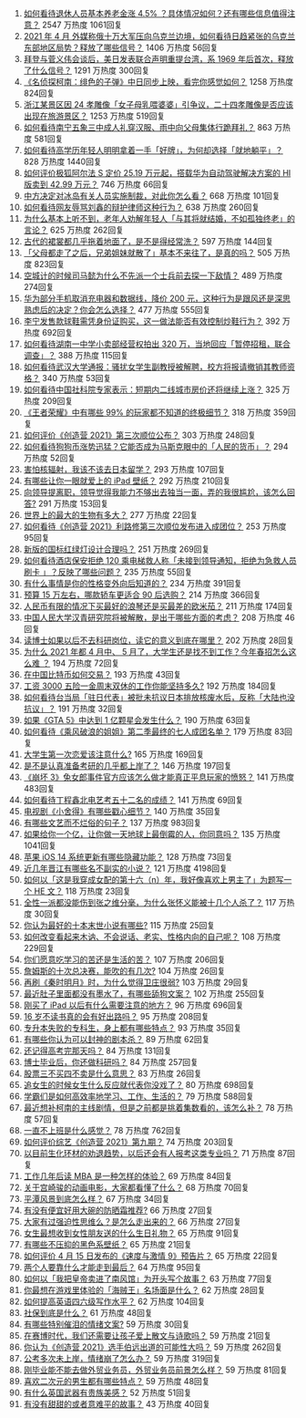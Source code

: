 1. [如何看待退休人员基本养老金涨 4.5% ？具体情况如何？还有哪些信息值得注意？](https://www.zhihu.com/question/454944228) 2547 万热度 1061回复
1. [2021 年 4 月 外媒称俄十万大军压向乌克兰边境，如何看待日趋紧张的乌克兰东部地区局势？释放了哪些信号？](https://www.zhihu.com/question/454941653) 1406 万热度 56回复
1. [拜登与菅义伟会谈后，美日发表联合声明重提台湾，系 1969 年后首次，释放了什么信号？](https://www.zhihu.com/question/455060718) 1291 万热度 300回复
1. [《名侦探柯南：绯色的子弹》中日同步上映，看完你感觉如何？](https://www.zhihu.com/question/453906395) 1258 万热度 824回复
1. [浙江某景区因 24 孝雕像「女子母乳喂婆婆」引争议，二十四孝雕像是否应该出现在旅游景区？](https://www.zhihu.com/question/454962670) 1253 万热度 519回复
1. [如何看待南宁五象三中成人礼穿汉服、雨中向父母集体行跪拜礼？](https://www.zhihu.com/question/454497493) 863 万热度 581回复
1. [如何看待高学历年轻人明明拿着一手「好牌」，为何却选择「就地躺平」？](https://www.zhihu.com/question/449956191) 828 万热度 1440回复
1. [如何评价极狐阿尔法 S 定价 25.19 万元起，搭载华为自动驾驶解决方案的 HI 版卖到 42.99 万元？](https://www.zhihu.com/question/455155064) 746 万热度 66回复
1. [中方决定对冰岛有关人员实施制裁，对此你怎么看？](https://www.zhihu.com/question/455061046) 668 万热度 101回复
1. [如何看待网友辱骂刘鑫的辩护律师这种行为？](https://www.zhihu.com/question/454881583) 638 万热度 260回复
1. [为什么基本上听不到，老年人劝解年轻人「与其将就结婚，不如孤独终老」的言论？](https://www.zhihu.com/question/454631538) 625 万热度 262回复
1. [古代的裙裳都几乎拖着地面了，是不是得经常洗？](https://www.zhihu.com/question/454838091) 597 万热度 144回复
1. [「父母都走了之后，兄弟姐妹就散了」基本不来往了，是真的吗？](https://www.zhihu.com/question/368765655) 505 万热度 823回复
1. [空城计的时候司马懿为什么不先派一个士兵前去探一下敌情？](https://www.zhihu.com/question/454792574) 489 万热度 274回复
1. [华为部分手机取消充电器和数据线，降价 200 元，这种行为是跟风还是深思熟虑后的决定？你会怎么选择？](https://www.zhihu.com/question/454898008) 477 万热度 555回复
1. [李宁发售款球鞋需凭身份证购买，这一做法能否有效控制炒鞋行为？](https://www.zhihu.com/question/454935584) 392 万热度 692回复
1. [如何看待湖南一中学小卖部经营权拍出 320 万，当地回应「暂停招租，联合调查」？](https://www.zhihu.com/question/454916607) 388 万热度 115回复
1. [如何看待武汉大学通报：骚扰女学生副教授被解聘，校方将报请撤销其教师资格？](https://www.zhihu.com/question/454800864) 340 万热度 53回复
1. [如何看待中国社科院专家表示：短期内二线城市房价还将继续上涨？](https://www.zhihu.com/question/454931694) 325 万热度 209回复
1. [《王者荣耀》中有哪些 99% 的玩家都不知道的终极细节？](https://www.zhihu.com/question/377012903) 318 万热度 359回复
1. [如何评价《创造营 2021》第三次顺位公布？](https://www.zhihu.com/question/455136093) 303 万热度 248回复
1. [如何看待狗狗币涨势迅猛？它能否成为马斯克眼中的「人民的货币」？](https://www.zhihu.com/question/455097352) 294 万热度 52回复
1. [害怕核辐射，我该不该去日本留学？](https://www.zhihu.com/question/454152452) 293 万热度 107回复
1. [有哪些让你一眼就爱上的 iPad 壁纸？](https://www.zhihu.com/question/311086635) 292 万热度 210回复
1. [向领导提离职，领导觉得我能力不够出去独当一面，弄的我很尴尬，该怎么回答?](https://www.zhihu.com/question/452663695) 291 万热度 153回复
1. [世界上的最大的生物有多大？](https://www.zhihu.com/question/453485860) 277 万热度 22回复
1. [如何看待《创造营 2021》利路修第三次顺位发布进入成团位？](https://www.zhihu.com/question/455137216) 253 万热度 95回复
1. [新版的国标红绿灯设计合理吗？](https://www.zhihu.com/question/451449283) 251 万热度 269回复
1. [如何看待酒店保安拒绝 120 乘电梯救人称「未接到领导通知，拒绝为急救人员刷卡 」？反映了哪些问题？](https://www.zhihu.com/question/455121178) 235 万热度 55回复
1. [有什么事情是你的性格变外向后知道的？](https://www.zhihu.com/question/338262811) 234 万热度 391回复
1. [预算 15 万左右，哪款轿车更适合 90 后选购？](https://www.zhihu.com/question/454935047) 214 万热度 366回复
1. [人民币有限的情况下买最好的浪琴还是买最差的欧米茄？](https://www.zhihu.com/question/275653093) 211 万热度 174回复
1. [中国人民大学汉青研究院将被解散，是出于哪些方面的考虑？](https://www.zhihu.com/question/447021370) 208 万热度 46回复
1. [读博士如果以后不去科研岗位，读它的意义到底在哪里？](https://www.zhihu.com/question/454944295) 202 万热度 28回复
1. [为什么 2021 年都 4 月中、 5 月了，大学生还是找不到工作？今年春招怎么这么难 ？](https://www.zhihu.com/question/454193499) 194 万热度 72回复
1. [在中国比特币如何交易？](https://www.zhihu.com/question/317680252) 193 万热度 43回复
1. [工资 3000 五险一金周末双休的工作你能坚持多久?](https://www.zhihu.com/question/452432398) 192 万热度 184回复
1. [如何看待台当局「驻日代表」被批未抗议日本排放核废水后，反称「大陆也没抗议」？](https://www.zhihu.com/question/455045317) 191 万热度 32回复
1. [如果《GTA 5》中达到 1 亿颗星会发生什么？](https://www.zhihu.com/question/453685478) 190 万热度 63回复
1. [如何看待《乘风破浪的姐姐》第二季最终的七人成团名单？](https://www.zhihu.com/question/454895120) 179 万热度 83回复
1. [大学生第一次恋爱该注意什么?](https://www.zhihu.com/question/441926151) 165 万热度 169回复
1. [是不是认真准备考研的几乎都上岸了？](https://www.zhihu.com/question/452073317) 146 万热度 197回复
1. [《崩坏 3》兔女郎事件官方应该怎么做才能真正平息玩家的愤怒？](https://www.zhihu.com/question/452539291) 141 万热度 483回复
1. [如何看待丁程鑫北电艺考五十二名的成绩？](https://www.zhihu.com/question/455045967) 141 万热度 69回复
1. [电视剧《小舍得》有哪些戳心细节？](https://www.zhihu.com/question/454505283) 140 万热度 35回复
1. [有哪些文艺而不烂俗的句子？](https://www.zhihu.com/question/384858847) 137 万热度 983回复
1. [如果给你一个亿，让你做一天地球上最倒霉的人，你同意吗？](https://www.zhihu.com/question/393195089) 135 万热度 1041回复
1. [苹果 iOS 14 系统更新有哪些隐藏功能？](https://www.zhihu.com/question/421701474) 128 万热度 73回复
1. [近几年晋江有哪些名不副实的小说？](https://www.zhihu.com/question/290225676) 121 万热度 4198回复
1. [如何以「这是我穿成女配的第十六（n）年，我好像喜欢上男主了」为题写一个 HE 文？](https://www.zhihu.com/question/452901331) 118 万热度 23回复
1. [全性一派都没能伤到张之维分毫，为什么张怀义能被十几个人杀了？](https://www.zhihu.com/question/455003266) 117 万热度 30回复
1. [你认为最好的十本末世小说有哪些?](https://www.zhihu.com/question/403545900) 115 万热度 25回复
1. [如何改变看起来木讷、不会说话、老实、性格内向的自己呢？](https://www.zhihu.com/question/266384603) 108 万热度 229回复
1. [你们愿意吃学习的苦还是生活的苦？](https://www.zhihu.com/question/449546536) 107 万热度 206回复
1. [詹姆斯的十次总决赛，能吹的有几次?](https://www.zhihu.com/question/427241546) 104 万热度 26回复
1. [再刷《秦时明月》时，为什么觉得卫庄很弱?](https://www.zhihu.com/question/454451180) 103 万热度 29回复
1. [最近肚子里面都没有墨水了，有哪些舔狗文案？](https://www.zhihu.com/question/442325192) 102 万热度 255回复
1. [刚买了 iPad 以后有什么需要注意的地方？](https://www.zhihu.com/question/373784504) 96 万热度 696回复
1. [16 岁不读书真的会有好出路吗？](https://www.zhihu.com/question/453756947) 95 万热度 208回复
1. [专升本失败的专科生，身上都有哪些特点？](https://www.zhihu.com/question/392467845) 93 万热度 35回复
1. [有哪些你认为可以封神的剧本杀？](https://www.zhihu.com/question/448538675) 89 万热度 62回复
1. [还记得高考完那天吗？](https://www.zhihu.com/question/454037120) 84 万热度 131回复
1. [博士毕业后，你还做科研吗？](https://www.zhihu.com/question/277688634) 84 万热度 257回复
1. [股票三不买四不卖是什么意思？](https://www.zhihu.com/question/453247969) 83 万热度 26回复
1. [追女生的时候女生什么反应就代表你没戏了？](https://www.zhihu.com/question/437267039) 80 万热度 698回复
1. [学霸们是如何高效率地学习、工作、生活的？](https://www.zhihu.com/question/26560512) 79 万热度 588回复
1. [最近想补柯南的主线剧情，但是之前都是挑着集数看的，该怎么补？](https://www.zhihu.com/question/46502990) 78 万热度 57回复
1. [一直不上班是什么感觉？](https://www.zhihu.com/question/357403839) 78 万热度 762回复
1. [如何评价综艺《创造营 2021》第九期？](https://www.zhihu.com/question/455125185) 74 万热度 203回复
1. [以目前生化环材的劝退趋势，以后还会有人报考这类专业吗？](https://www.zhihu.com/question/454540381) 71 万热度 87回复
1. [工作几年后读 MBA 是一种怎样的体验？](https://www.zhihu.com/question/333638016) 69 万热度 84回复
1. [关于宫崎骏的动画电影，大家都看懂了什么？](https://www.zhihu.com/question/29607004) 68 万热度 70回复
1. [平潭风景到底怎么样？](https://www.zhihu.com/question/58063369) 67 万热度 34回复
1. [有没有便宜好用大碗的防晒霜推荐?](https://www.zhihu.com/question/374455696) 66 万热度 27回复
1. [大家有过强迫性思维么？是怎么走出来的？](https://www.zhihu.com/question/400662217) 66 万热度 27回复
1. [女生最想收到女性朋友送的什么生日礼物？](https://www.zhihu.com/question/21052144) 65 万热度 91回复
1. [有哪些不压抑的黑色系壁纸？](https://www.zhihu.com/question/432475589) 65 万热度 21回复
1. [如何评价 4 月 15 日发布的《速度与激情 9》预告片？](https://www.zhihu.com/question/454685077) 65 万热度 22回复
1. [两个人要靠什么才能走到最后？](https://www.zhihu.com/question/448765873) 64 万热度 95回复
1. [如何以「我把皇帝卖进了南风馆」为开头写个故事？](https://www.zhihu.com/question/439186570) 63 万热度 77回复
1. [你最想在游戏里体验的「海贼王」名场面是什么？](https://www.zhihu.com/question/454724036) 62 万热度 28回复
1. [如何提高英语四六级写作水平？](https://www.zhihu.com/question/20187542) 62 万热度 104回复
1. [社保到底是什么？](https://www.zhihu.com/question/323257508) 61 万热度 48回复
1. [有哪些特别催泪的情绪文案?](https://www.zhihu.com/question/452940386) 59 万热度 30回复
1. [在赛博时代，我们还需要让孩子爱上散文与诗歌吗？](https://www.zhihu.com/question/454215856) 59 万热度 21回复
1. [你认为《创造营 2021》选手伯远出道的可能性大吗？](https://www.zhihu.com/question/445478825) 59 万热度 262回复
1. [公考多次未上岸，情绪崩了怎么办？](https://www.zhihu.com/question/433611989) 59 万热度 319回复
1. [刚毕业能不能去做外贸业务员，外贸业务员前景怎么样？](https://www.zhihu.com/question/426941200) 59 万热度 81回复
1. [喜欢二次元的男生都有哪些特点？](https://www.zhihu.com/question/443576869) 59 万热度 48回复
1. [有什么英国武器有贵族美感？](https://www.zhihu.com/question/67482407) 52 万热度 51回复
1. [有没有甜甜的或者意难平的故事？](https://www.zhihu.com/question/446271359) 43 万热度 40回复